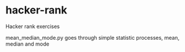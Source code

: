 # hacker-rank
Hacker rank exercises

mean_median_mode.py goes through simple statistic processes, mean, median and mode
